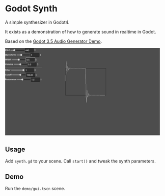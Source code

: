 # Godot Synth

A simple synthesizer in Godot4.

It exists as a demonstration of how to generate sound in realtime in Godot.

Based on the
[Godot 3.5 Audio Generator Demo](https://github.com/godotengine/godot-demo-projects/tree/3.5-9e68af3/audio/generator).

<a href="media/screenshot-1.png?raw=true"><img width=900 src="media/screenshot-1.png"></a>

## Usage

Add `synth.gd` to your scene. Call `start()` and tweak the synth parameters.

## Demo

Run the `demo/gui.tscn` scene.
